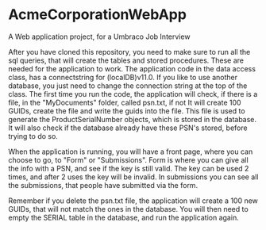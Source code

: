 # AcmeCorporationWebApp
A Web application project, for a Umbraco Job Interview

After you have cloned this repository, you need to make sure to run all the sql queries, that will create the tables and stored procedures.
These are needed for the application to work. The application code in the data access class, has a connectstring for (localDB)v11.0.
If you like to use another database, you just need to change the connection string at the top of the class.
The first time you run the code, the application will check, if there is a file, in the "MyDocuments" folder, called psn.txt, if not
It will create 100 GUIDs, create the file and write the guids into the file. This file is used to generate the ProductSerialNumber objects,
which is stored in the database. It will also check if the database already have these PSN's stored, before trying to do so.

When the application is running, you will have a front page, where you can choose to go, to "Form" or "Submissions".
Form is where you can give all the info with a PSN, and see if the key is still valid. The key can be used 2 times, and after 2 uses
the key will be invalid.
In submissions you can see all the submissions, that people have submitted via the form.

Remember if you delete the psn.txt file, the application will create a 100 new GUIDs, that will not match the ones in the database.
You will then need to empty the SERIAL table in the database, and run the application again.
